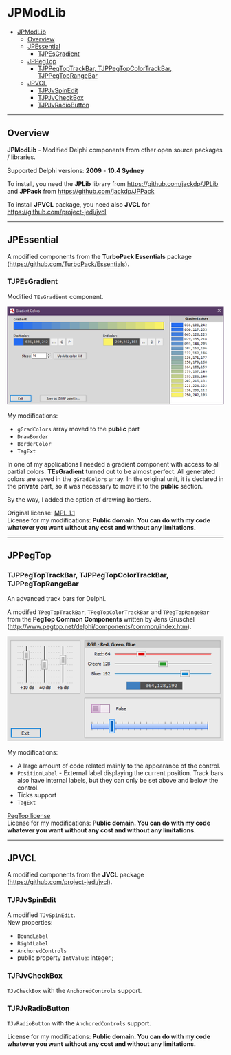 ﻿# JPModLib

- [JPModLib](#jpmodlib)
  - [Overview](#overview)
  - [JPEssential](#jpessential)
    - [TJPEsGradient](#tjpesgradient)
  - [JPPegTop](#jppegtop)
    - [TJPPegTopTrackBar, TJPPegTopColorTrackBar, TJPPegTopRangeBar](#tjppegtoptrackbar-tjppegtopcolortrackbar-tjppegtoprangebar)
  - [JPVCL](#jpvcl)
    - [TJPJvSpinEdit](#tjpjvspinedit)
    - [TJPJvCheckBox](#tjpjvcheckbox)
    - [TJPJvRadioButton](#tjpjvradiobutton)


---

## Overview

**JPModLib** - Modified Delphi components from other open source packages / libraries.

Supported Delphi versions: **2009** - **10.4 Sydney**

To install, you need the **JPLib** library from https://github.com/jackdp/JPLib and **JPPack** from https://github.com/jackdp/JPPack

To install **JPVCL** package, you need also **JVCL** for https://github.com/project-jedi/jvcl

---

## JPEssential

A modified components from the **TurboPack Essentials** package (https://github.com/TurboPack/Essentials).

### TJPEsGradient

Modified `TEsGradient` component.

![TJPEsGradient](./docs/img/TJPEsGradient.png)

My modifications:

* `gGradColors` array moved to the **public** part
* `DrawBorder`
* `BorderColor`
* `TagExt`

In one of my applications I needed a gradient component with access to all partial colors. **TEsGradient** turned out to be almost perfect. All generated colors are saved in the `gGradColors` array. In the original unit, it is declared in the **private** part, so it was necessary to move it to the **public** section.

By the way, I added the option of drawing borders.

Original license: [MPL 1.1](https://www.mozilla.org/en-US/MPL/1.1/)  
License for my modifications: **Public domain. You can do with my code whatever you want without any cost and without any limitations.**

---

## JPPegTop

### TJPPegTopTrackBar, TJPPegTopColorTrackBar, TJPPegTopRangeBar

An advanced track bars for Delphi.

A modifed `TPegTopTrackBar`, `TPegTopColorTrackBar` and `TPegTopRangeBar` from the **PegTop Common Components** written by Jens Gruschel
(http://www.pegtop.net/delphi/components/common/index.htm).

![TJPPegTopTrackBars](./docs/img/PegTopTrackBars.png)

My modifications:

* A large amount of code related mainly to the appearance of the control.
* `PositionLabel` - External label displaying the current position. Track bars also have internal labels, but they can only be set above and below the control.
* Ticks support
* `TagExt`

[PegTop license](./libs/Pegtop/PegTop_License.txt)  
License for my modifications: **Public domain. You can do with my code whatever you want without any cost and without any limitations.**

---

## JPVCL

A modified components from the **JVCL** package (https://github.com/project-jedi/jvcl).

### TJPJvSpinEdit

A modified `TJvSpinEdit`.  
New properties:

- `BoundLabel`
- `RightLabel`
- `AnchoredControls`
- public property `IntValue`: integer.;

### TJPJvCheckBox

`TJvCheckBox` with the `AnchoredControls` support.

### TJPJvRadioButton

`TJvRadioButton` with the `AnchoredControls` support.

License for my modifications: **Public domain. You can do with my code whatever you want without any cost and without any limitations.**
